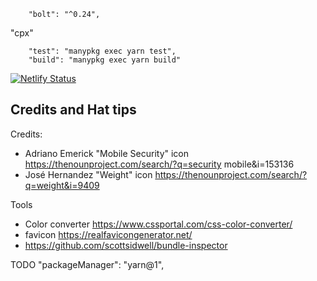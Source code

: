 		"bolt": "^0.24",
  "cpx"

		"test": "manypkg exec yarn test",
		"build": "manypkg exec yarn build"


[![Netlify Status](https://api.netlify.com/api/v1/badges/25734112-d205-4789-ad2f-bfcdf8d65252/deploy-status)](https://app.netlify.com/sites/offirmo-monorepo/deploys)



## Credits and Hat tips

Credits:
- Adriano Emerick "Mobile Security" icon https://thenounproject.com/search/?q=security mobile&i=153136
- José Hernandez "Weight" icon https://thenounproject.com/search/?q=weight&i=9409

Tools
- Color converter https://www.cssportal.com/css-color-converter/
- favicon https://realfavicongenerator.net/
- https://github.com/scottsidwell/bundle-inspector



TODO 	"packageManager": "yarn@1",

